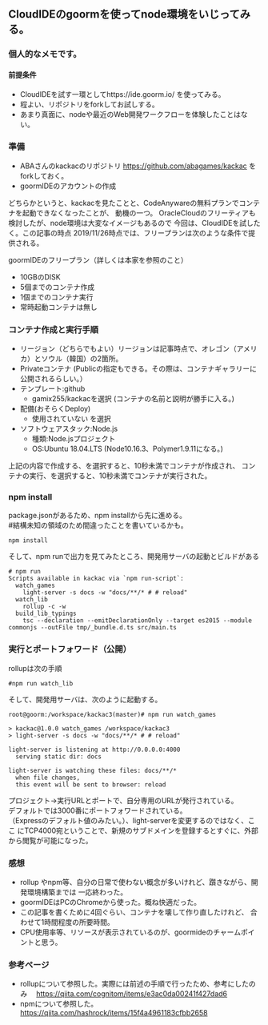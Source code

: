 ## CloudIDEのgoormを使ってnode環境をいじってみる。

### 個人的なメモです。

#### 前提条件
- CloudIDEを試す一環としてhttps://ide.goorm.io/ を使ってみる。
- 程よい、リポジトリをforkしてお試しする。
- あまり真面に、nodeや最近のWeb開発ワークフローを体験したことはない。


### 準備
- ABAさんのkackacのリポジトリ https://github.com/abagames/kackac をforkしておく。
- goormIDEのアカウントの作成

どちらかというと、kackacを見たことと、CodeAnywareの無料プランでコンテナを起動できなくなったことが、
動機の一つ。
OracleCloudのフリーティアも検討したが、node環境は大変なイメージもあるので
今回は、CloudIDEを試したく。この記事の時点 2019/11/26時点では、フリープランは次のような条件で提供される。  

goormIDEのフリープラン（詳しくは本家を参照のこと）
- 10GBのDISK
- 5個までのコンテナ作成
- 1個までのコンテナ実行
- 常時起動コンテナは無し

### コンテナ作成と実行手順

- リージョン（どちらでもよい）リージョンは記事時点で、オレゴン（アメリカ）とソウル（韓国）の2箇所。
- Privateコンテナ (Publicの指定もできる。その際は、コンテナギャラリーに公開されるらしい。）
- テンプレート:github
  - gamix255/kackacを選択 (コンテナの名前と説明が勝手に入る。)
- 配備(おそらくDeploy)
  - 使用されていない を選択
- ソフトウェアスタック:Node.js
  - 種類:Node.jsプロジェクト
  - OS:Ubuntu 18.04.LTS (Node10.16.3、Polymer1.9.11になる。)

上記の内容で作成する、を選択すると、10秒未満でコンテナが作成され、
コンテナの実行、を選択すると、10秒未満でコンテナが実行された。

### npm install
package.jsonがあるため、npm installから先に進める。  
#結構未知の領域のため間違ったことを書いているかも。
```
npm install
```
そして、npm runで出力を見てみたところ、開発用サーバの起動とビルドがある
```
# npm run
Scripts available in kackac via `npm run-script`:
  watch_games
    light-server -s docs -w "docs/**/* # # reload"
  watch_lib
    rollup -c -w
  build_lib_typings
    tsc --declaration --emitDeclarationOnly --target es2015 --module commonjs --outFile tmp/_bundle.d.ts src/main.ts
```


### 実行とポートフォワード（公開）
rollupは次の手順
```
#npm run watch_lib 
```
そして、開発用サーバは、次のように起動する。
```
root@goorm:/workspace/kackac3(master)# npm run watch_games

> kackac@1.0.0 watch_games /workspace/kackac3
> light-server -s docs -w "docs/**/* # # reload"

light-server is listening at http://0.0.0.0:4000
  serving static dir: docs

light-server is watching these files: docs/**/*
  when file changes,
  this event will be sent to browser: reload

```

プロジェクト→実行URLとポートで、自分専用のURLが発行されている。  
デフォルトでは3000番にポートフォワードされている。  
（Expressのデフォルト値のみたい。）、light-serverを変更するのではなく、ここ
にTCP4000宛ということで、新規のサブドメインを登録するとすぐに、外部から閲覧が可能になった。


### 感想
- rollup やnpm等、自分の日常で使わない概念が多いけれど、躓きながら、開発環境構築までは
一応終わった。
- goormIDEはPCのChromeから使った。概ね快適だった。
- この記事を書くために4回ぐらい、コンテナを壊して作り直したけれど、
合わせて1時間程度の所要時間。
- CPU使用率等、リソースが表示されているのが、goormideのチャームポイントと思う。

### 参考ページ
- rollupについて参照した。実際には前述の手順で行ったため、参考にしたのみ
　https://qiita.com/cognitom/items/e3ac0da00241f427dad6
- npmについて参照した。
 https://qiita.com/hashrock/items/15f4a4961183cfbb2658
